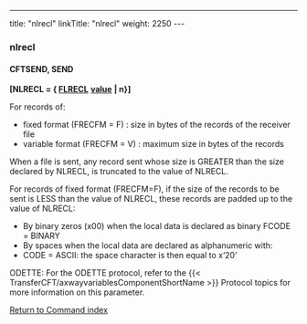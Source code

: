 ---
title: "nlrecl"
linkTitle: "nlrecl"
weight: 2250
---<span id="nlrecl"></span>

### nlrecl

<span id="nlrecl_CFTSEND"></span>

#### CFTSEND, SEND

**[NLRECL = { <u>FLRECL</u>** **<u>value</u>**
**&#124; n}]**

For records of:

* fixed
    format (FRECFM = F) : size in bytes of the records of the receiver file
* variable
    format (FRECFM = V) : maximum size in bytes of the records

When a file is sent, any record sent whose size is GREATER than the
size declared by NLRECL, is truncated to the value of NLRECL.

For records of fixed format (FRECFM=F), if the size of the records to
be sent is LESS than the value of NLRECL, these records are padded up
to the value of NLRECL:

* By
    binary zeros (x00) when the local data is declared as binary FCODE = BINARY
* By
    spaces when the local data are declared as alphanumeric with:
* CODE = ASCII:
    the space character is then equal to x‘20’

ODETTE: For the ODETTE protocol, refer to the {{< TransferCFT/axwayvariablesComponentShortName  >}} Protocol
topics for more information on this parameter.

[Return to Command index](../../)
